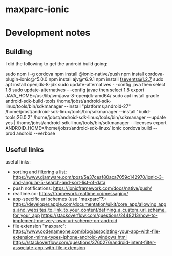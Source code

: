 # maxparc-ionic

Development notes
=================

Building
--------
I did the following to get the android build going:

sudo npm i -g cordova
npm install @ionic-native/push
npm install cordova-plugin-ionic@^5.0.0
npm install ajv@^6.9.1
npm install fsevents@1.2.7
sudo apt install openjdk-8-jdk
sudo update-alternatives - -config java
then select 1.8
sudo update-alternatives - -config javac
then select 1.8
export JAVA_HOME=/usr/lib/jvm/java-8-openjdk-amd64/
sudo apt install gradle android-sdk-build-tools
/home/jobst/android-sdk-linux/tools/bin/sdkmanager --install "platforms;android-27"
/home/jobst/android-sdk-linux/tools/bin/sdkmanager --install "build-tools;26.0.2"
/home/jobst/android-sdk-linux/tools/bin/sdkmanager --update
yes | /home/jobst/android-sdk-linux/tools/bin/sdkmanager --licenses
export ANDROID_HOME=/home/jobst/android-sdk-linux/
ionic cordova build --prod android --verbose

Useful links
------------
useful links:
- sorting and filtering a list: https://www.djamware.com/post/5a37ceaf80aca7059c142970/ionic-3-and-angular-5-search-and-sort-list-of-data
- push notifications: https://ionicframework.com/docs/native/push/
- realtime.co: https://framework.realtime.co/messaging/
- app-specific url schemes (use "maxparc"?): 
    https://developer.apple.com/documentation/uikit/core_app/allowing_apps_and_websites_to_link_to_your_content/defining_a_custom_url_scheme_for_your_app
    https://stackoverflow.com/questions/2448213/how-to-implement-my-very-own-uri-scheme-on-android
- file extension "maxparc":
    https://www.codenameone.com/blog/associating-your-app-with-file-extension-mime-types-iphone-android-windows.html
    https://stackoverflow.com/questions/3760276/android-intent-filter-associate-app-with-file-extension
    